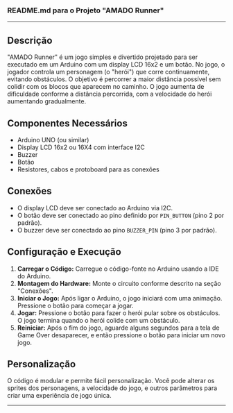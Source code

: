 
### README.md para o Projeto "AMADO Runner"

---

## Descrição
"AMADO Runner" é um jogo simples e divertido projetado para ser executado em um Arduino com um display LCD 16x2 e um botão. No jogo, o jogador controla um personagem (o "herói") que corre continuamente, evitando obstáculos. O objetivo é percorrer a maior distância possível sem colidir com os blocos que aparecem no caminho. O jogo aumenta de dificuldade conforme a distância percorrida, com a velocidade do herói aumentando gradualmente.

## Componentes Necessários
- Arduino UNO (ou similar)
- Display LCD 16x2 ou 16X4 com interface I2C
- Buzzer
- Botão
- Resistores, cabos e protoboard para as conexões

## Conexões
- O display LCD deve ser conectado ao Arduino via I2C.
- O botão deve ser conectado ao pino definido por `PIN_BUTTON` (pino 2 por padrão).
- O buzzer deve ser conectado ao pino `BUZZER_PIN` (pino 3 por padrão).

## Configuração e Execução
1. **Carregar o Código:** Carregue o código-fonte no Arduino usando a IDE do Arduino.
2. **Montagem do Hardware:** Monte o circuito conforme descrito na seção "Conexões".
3. **Iniciar o Jogo:** Após ligar o Arduino, o jogo iniciará com uma animação. Pressione o botão para começar a jogar.
4. **Jogar:** Pressione o botão para fazer o herói pular sobre os obstáculos. O jogo termina quando o herói colide com um obstáculo.
5. **Reiniciar:** Após o fim do jogo, aguarde alguns segundos para a tela de Game Over desaparecer, e então pressione o botão para iniciar um novo jogo.

## Personalização
O código é modular e permite fácil personalização. Você pode alterar os sprites dos personagens, a velocidade do jogo, e outros parâmetros para criar uma experiência de jogo única.

---

